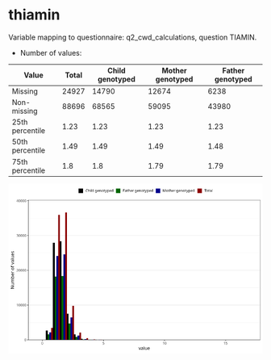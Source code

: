 # thiamin
Variable mapping to questionnaire: q2_cwd_calculations, question TIAMIN.
- Number of values:

| Value | Total | Child genotyped | Mother genotyped | Father genotyped |
| ----- | ----- | --------------- | ---------------- | ---------------- |
| Missing | 24927 | 14790 | 12674 | 6238 |
| Non-missing | 88696 | 68565 | 59095 | 43980 |
| 25th percentile | 1.23 | 1.23 | 1.23 | 1.23 |
| 50th percentile | 1.49 | 1.49 | 1.49 | 1.48 |
| 75th percentile | 1.8 | 1.8 | 1.79 | 1.79 |



![](thiamin_n.png)



